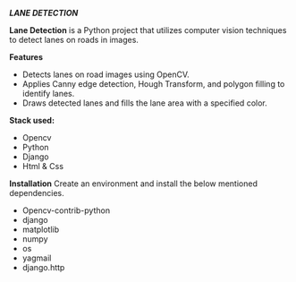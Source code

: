 ***LANE DETECTION***

**Lane Detection** is a Python project that utilizes computer vision techniques to detect lanes on roads in images.

**Features**
  - Detects lanes on road images using OpenCV.
  - Applies Canny edge detection, Hough Transform, and polygon filling to identify lanes.
  - Draws detected lanes and fills the lane area with a specified color.

**Stack used:**
  - Opencv
  - Python
  - Django
  - Html & Css

**Installation**
  Create an environment and install the below mentioned dependencies.
  - Opencv-contrib-python
  - django
  - matplotlib
  - numpy
  - os
  - yagmail
  - django.http
